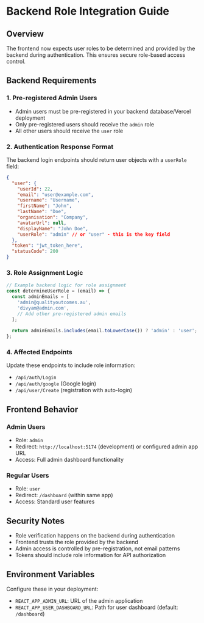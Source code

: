 # Backend Role Integration Guide

## Overview
The frontend now expects user roles to be determined and provided by the backend during authentication. This ensures secure role-based access control.

## Backend Requirements

### 1. Pre-registered Admin Users
- Admin users must be pre-registered in your backend database/Vercel deployment
- Only pre-registered users should receive the `admin` role
- All other users should receive the `user` role

### 2. Authentication Response Format
The backend login endpoints should return user objects with a `userRole` field:

```json
{
  "user": {
    "userId": 22,
    "email": "user@example.com",
    "username": "Username",
    "firstName": "John",
    "lastName": "Doe",
    "organisation": "Company",
    "avatarUrl": null,
    "displayName": "John Doe",
    "userRole": "admin" // or "user" - this is the key field
  },
  "token": "jwt_token_here",
  "statusCode": 200
}
```

### 3. Role Assignment Logic
```javascript
// Example backend logic for role assignment
const determineUserRole = (email) => {
  const adminEmails = [
    'admin@qualityoutcomes.au',
    'divyam@admin.com',
    // Add other pre-registered admin emails
  ];
  
  return adminEmails.includes(email.toLowerCase()) ? 'admin' : 'user';
};
```

### 4. Affected Endpoints
Update these endpoints to include role information:
- `/api/auth/Login`
- `/api/auth/google` (Google login)
- `/api/user/Create` (registration with auto-login)

## Frontend Behavior

### Admin Users
- Role: `admin`
- Redirect: `http://localhost:5174` (development) or configured admin app URL
- Access: Full admin dashboard functionality

### Regular Users  
- Role: `user`
- Redirect: `/dashboard` (within same app)
- Access: Standard user features

## Security Notes
- Role verification happens on the backend during authentication
- Frontend trusts the role provided by the backend
- Admin access is controlled by pre-registration, not email patterns
- Tokens should include role information for API authorization

## Environment Variables
Configure these in your deployment:
- `REACT_APP_ADMIN_URL`: URL of the admin application
- `REACT_APP_USER_DASHBOARD_URL`: Path for user dashboard (default: `/dashboard`)